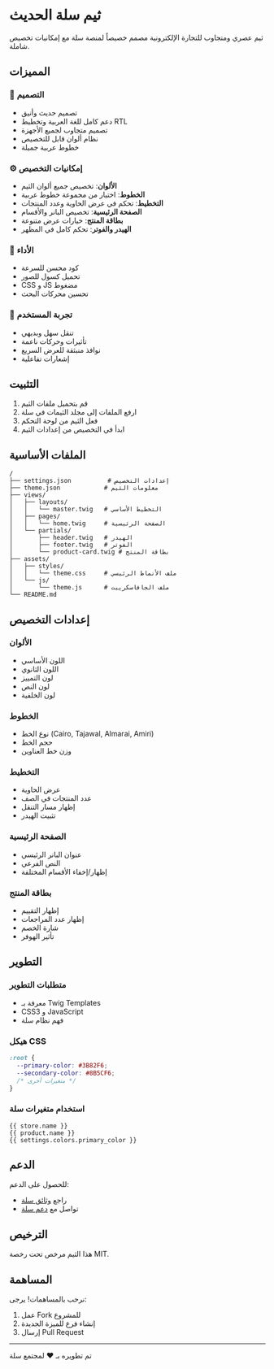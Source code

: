 # ثيم سلة الحديث

ثيم عصري ومتجاوب للتجارة الإلكترونية مصمم خصيصاً لمنصة سلة مع إمكانيات تخصيص شاملة.

## المميزات

### 🎨 التصميم
- تصميم حديث وأنيق
- دعم كامل للغة العربية وتخطيط RTL
- تصميم متجاوب لجميع الأجهزة
- نظام ألوان قابل للتخصيص
- خطوط عربية جميلة

### ⚙️ إمكانيات التخصيص
- **الألوان**: تخصيص جميع ألوان الثيم
- **الخطوط**: اختيار من مجموعة خطوط عربية
- **التخطيط**: تحكم في عرض الحاوية وعدد المنتجات
- **الصفحة الرئيسية**: تخصيص البانر والأقسام
- **بطاقة المنتج**: خيارات عرض متنوعة
- **الهيدر والفوتر**: تحكم كامل في المظهر

### 🚀 الأداء
- كود محسن للسرعة
- تحميل كسول للصور
- CSS و JS مضغوط
- تحسين محركات البحث

### 📱 تجربة المستخدم
- تنقل سهل وبديهي
- تأثيرات وحركات ناعمة
- نوافذ منبثقة للعرض السريع
- إشعارات تفاعلية

## التثبيت

1. قم بتحميل ملفات الثيم
2. ارفع الملفات إلى مجلد الثيمات في سلة
3. فعل الثيم من لوحة التحكم
4. ابدأ في التخصيص من إعدادات الثيم

## الملفات الأساسية

```
/
├── settings.json          # إعدادات التخصيص
├── theme.json            # معلومات الثيم
├── views/
│   ├── layouts/
│   │   └── master.twig   # التخطيط الأساسي
│   ├── pages/
│   │   └── home.twig     # الصفحة الرئيسية
│   └── partials/
│       ├── header.twig   # الهيدر
│       ├── footer.twig   # الفوتر
│       └── product-card.twig # بطاقة المنتج
├── assets/
│   ├── styles/
│   │   └── theme.css     # ملف الأنماط الرئيسي
│   └── js/
│       └── theme.js      # ملف الجافاسكريبت
└── README.md
```

## إعدادات التخصيص

### الألوان
- اللون الأساسي
- اللون الثانوي
- لون التمييز
- لون النص
- لون الخلفية

### الخطوط
- نوع الخط (Cairo, Tajawal, Almarai, Amiri)
- حجم الخط
- وزن خط العناوين

### التخطيط
- عرض الحاوية
- عدد المنتجات في الصف
- إظهار مسار التنقل
- تثبيت الهيدر

### الصفحة الرئيسية
- عنوان البانر الرئيسي
- النص الفرعي
- إظهار/إخفاء الأقسام المختلفة

### بطاقة المنتج
- إظهار التقييم
- إظهار عدد المراجعات
- شارة الخصم
- تأثير الهوفر

## التطوير

### متطلبات التطوير
- معرفة بـ Twig Templates
- CSS3 و JavaScript
- فهم نظام سلة

### هيكل CSS
```css
:root {
  --primary-color: #3B82F6;
  --secondary-color: #8B5CF6;
  /* متغيرات أخرى */
}
```

### استخدام متغيرات سلة
```twig
{{ store.name }}
{{ product.name }}
{{ settings.colors.primary_color }}
```

## الدعم

للحصول على الدعم:
- راجع [وثائق سلة](https://docs.salla.com)
- تواصل مع [دعم سلة](https://support.salla.com)

## الترخيص

هذا الثيم مرخص تحت رخصة MIT.

## المساهمة

نرحب بالمساهمات! يرجى:
1. عمل Fork للمشروع
2. إنشاء فرع للميزة الجديدة
3. إرسال Pull Request

---

تم تطويره بـ ❤️ لمجتمع سلة